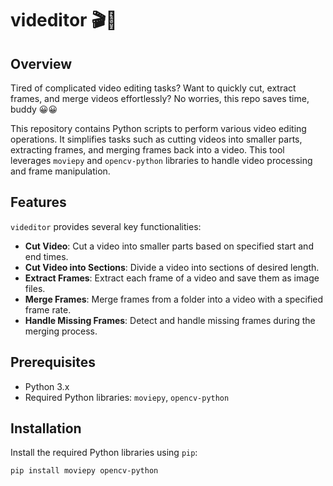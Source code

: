 # videditor 🎬🎥

## Overview
Tired of complicated video editing tasks? Want to quickly cut, extract frames, and merge videos effortlessly? No worries, this repo saves time, buddy 😀😀

This repository contains Python scripts to perform various video editing operations. It simplifies tasks such as cutting videos into smaller parts, extracting frames, and merging frames back into a video. This tool leverages `moviepy` and `opencv-python` libraries to handle video processing and frame manipulation.

## Features
`videditor` provides several key functionalities:
- **Cut Video**: Cut a video into smaller parts based on specified start and end times.
- **Cut Video into Sections**: Divide a video into sections of desired length.
- **Extract Frames**: Extract each frame of a video and save them as image files.
- **Merge Frames**: Merge frames from a folder into a video with a specified frame rate.
- **Handle Missing Frames**: Detect and handle missing frames during the merging process.

## Prerequisites
- Python 3.x
- Required Python libraries: `moviepy`, `opencv-python`

## Installation
Install the required Python libraries using `pip`:
```sh
pip install moviepy opencv-python
